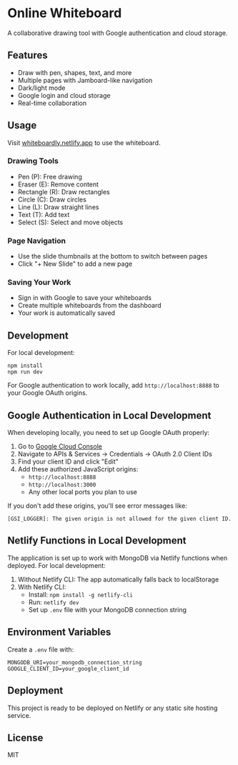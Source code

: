 # Online Whiteboard

A collaborative drawing tool with Google authentication and cloud storage.

## Features

- Draw with pen, shapes, text, and more
- Multiple pages with Jamboard-like navigation
- Dark/light mode
- Google login and cloud storage
- Real-time collaboration

## Usage

Visit [whiteboardly.netlify.app](https://whiteboardly.netlify.app) to use the whiteboard.

### Drawing Tools
- Pen (P): Free drawing
- Eraser (E): Remove content
- Rectangle (R): Draw rectangles
- Circle (C): Draw circles
- Line (L): Draw straight lines
- Text (T): Add text
- Select (S): Select and move objects

### Page Navigation
- Use the slide thumbnails at the bottom to switch between pages
- Click "+ New Slide" to add a new page

### Saving Your Work
- Sign in with Google to save your whiteboards
- Create multiple whiteboards from the dashboard
- Your work is automatically saved

## Development

For local development:
```
npm install
npm run dev
```

For Google authentication to work locally, add `http://localhost:8888` to your Google OAuth origins.

## Google Authentication in Local Development

When developing locally, you need to set up Google OAuth properly:

1. Go to [Google Cloud Console](https://console.cloud.google.com/) 
2. Navigate to APIs & Services → Credentials → OAuth 2.0 Client IDs
3. Find your client ID and click "Edit"
4. Add these authorized JavaScript origins:
   - `http://localhost:8888`
   - `http://localhost:3000`
   - Any other local ports you plan to use

If you don't add these origins, you'll see error messages like:
```
[GSI_LOGGER]: The given origin is not allowed for the given client ID.
```

## Netlify Functions in Local Development

The application is set up to work with MongoDB via Netlify functions when deployed. For local development:

1. Without Netlify CLI: The app automatically falls back to localStorage
2. With Netlify CLI:
   - Install: `npm install -g netlify-cli`
   - Run: `netlify dev`
   - Set up `.env` file with your MongoDB connection string

## Environment Variables

Create a `.env` file with:
```
MONGODB_URI=your_mongodb_connection_string
GOOGLE_CLIENT_ID=your_google_client_id
```

## Deployment

This project is ready to be deployed on Netlify or any static site hosting service.

## License

MIT 